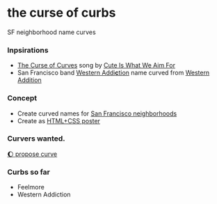 # the curse of curbs
SF neighborhood name curves

### Inpsirations
- [The Curse of Curves](https://genius.com/Cute-is-what-we-aim-for-the-curse-of-curves-lyrics) song by [Cute Is What We Aim For](https://open.spotify.com/artist/7AsPubxWM5tfW4hTZEL3aP)
- San Francisco band [Western Addi<b>c</b>tion](https://westernaddiction.bandcamp.com) name curved from [Western Addition](https://en.wikipedia.org/wiki/Western_Addition,_San_Francisco)

### Concept
- Create curved names for [San Francisco neighborhoods](https://en.wikipedia.org/wiki/List_of_neighborhoods_in_San_Francisco)
- Create as [HTML+CSS poster](https://s9a.github.io/curbs)

### Curvers wanted.

[:moon: propose curve](../../issues)


### Curbs so far
- Feelmore
- Western Addiction
